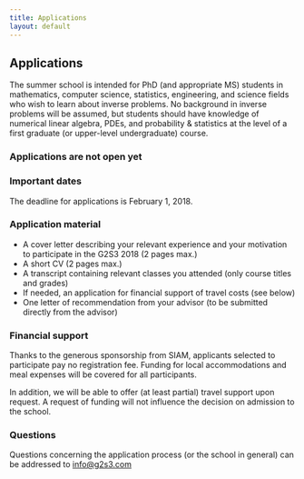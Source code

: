 ```yaml
---
title: Applications
layout: default
---
```


## Applications
The summer school is intended for PhD (and appropriate MS) students in mathematics, computer science, statistics, engineering, and science fields who wish to learn about inverse problems. No background in inverse problems will be assumed, but students should have knowledge of numerical linear algebra, PDEs, and probability & statistics at the level of a first graduate (or upper-level undergraduate) course.

### Applications are not open yet

### Important dates
The deadline for applications is February 1, 2018.

### Application material

- A cover letter describing your relevant experience and your motivation to participate in the G2S3 2018 (2 pages max.)
- A short CV (2 pages max.)
- A transcript containing relevant classes you attended (only course titles and grades)
- If needed, an application for financial support of travel costs (see below)
- One letter of recommendation from your advisor (to be submitted directly from the advisor)

### Financial support
Thanks to the generous sponsorship from SIAM, applicants selected to participate pay no registration fee. Funding for local accommodations and meal expenses will be covered for all participants.

In addition, we will be able to offer (at least partial) travel support upon request. A request of funding will not influence the decision on admission to the school.

### Questions
Questions concerning the application process (or the school in general) can be addressed to [info@g2s3.com](mailto:info@g2s3.com)
